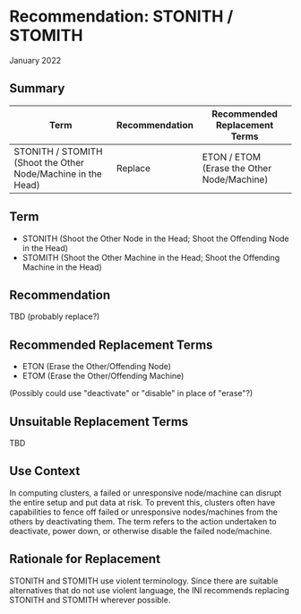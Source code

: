 # Recommendation: STONITH / STOMITH
January 2022

## Summary
| Term                                                         | Recommendation | Recommended Replacement Terms              |
| ------------------------------------------------------------ | -------------- | ------------------------------------------ |
| STONITH / STOMITH (Shoot the Other Node/Machine in the Head) | Replace        | ETON / ETOM (Erase the Other Node/Machine) |

## Term
* STONITH (Shoot the Other Node in the Head; Shoot the Offending Node in the Head)
* STOMITH (Shoot the Other Machine in the Head; Shoot the Offending Machine in the Head)

## Recommendation
TBD (probably replace?)

## Recommended Replacement Terms
* ETON (Erase the Other/Offending Node)
* ETOM (Erase the Other/Offending Machine)

(Possibly could use "deactivate" or "disable" in place of "erase"?)

## Unsuitable Replacement Terms
TBD

## Use Context
In computing clusters, a failed or unresponsive node/machine can disrupt the entire setup and put data at risk.
To prevent this, clusters often have capabilities to fence off failed or unresponsive nodes/machines from the others by deactivating them.
The term refers to the action undertaken to deactivate, power down, or otherwise disable the failed node/machine.

## Rationale for Replacement
STONITH and STOMITH use violent terminology. Since there are suitable alternatives that do not use violent language,
the INI recommends replacing STONITH and STOMITH wherever possible.
